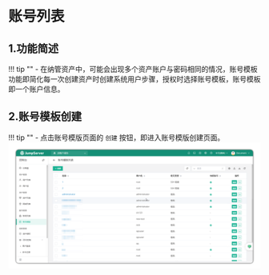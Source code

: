 # 账号列表
## 1.功能简述
!!! tip "" 
    - 在纳管资产中，可能会出现多个资产账户与密码相同的情况，账号模板功能即简化每一次创建资产时创建系统用户步骤，授权时选择账号模板，账号模板即一个账户信息。

## 2.账号模板创建
!!! tip "" 
    - 点击账号模版页面的 ``创建`` 按钮，即进入账号模版创建页面。
![account_template_01](../../../../img/v4_account_template_01.png)